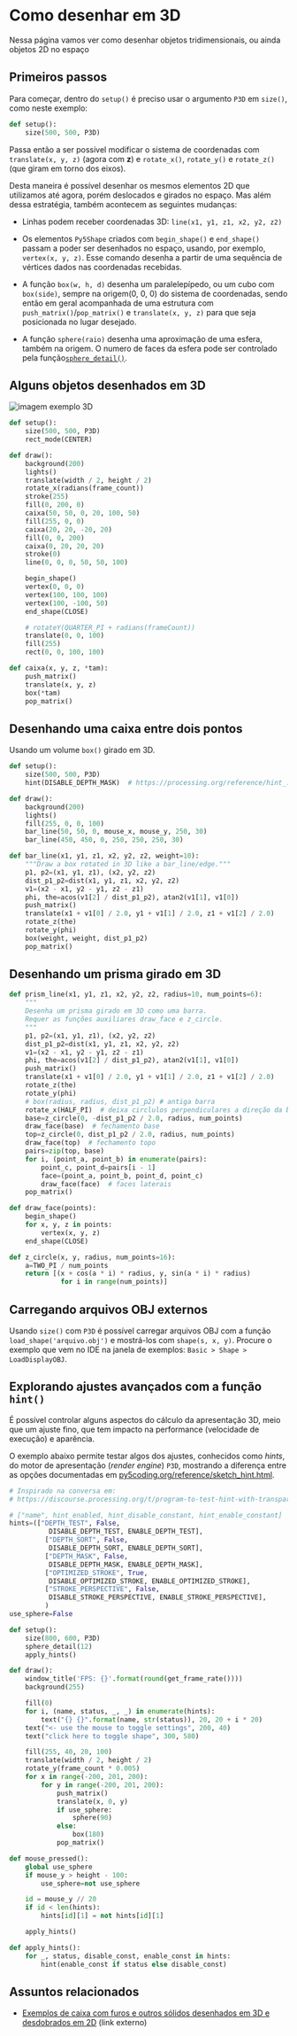 # Como desenhar em 3D

Nessa página vamos ver como desenhar objetos tridimensionais, ou ainda objetos 2D no espaço

## Primeiros passos

Para começar, dentro do `setup()` é preciso usar o argumento `P3D` em `size()`, como neste exemplo:

```python
def setup():
    size(500, 500, P3D)
```

Passa então a ser possivel modificar o sistema de coordenadas com `translate(x, y, z)` (agora com **z**) e `rotate_x()`, `rotate_y()` e `rotate_z()` (que giram em torno dos eixos).

Desta maneira é possível desenhar os mesmos elementos 2D que utilizamos até agora, porém deslocados e girados no espaço. Mas além dessa estratégia, também acontecem as seguintes mudanças:

- Linhas podem receber coordenadas 3D: `line(x1, y1, z1, x2, y2, z2)`

- Os elementos `Py5Shape` criados com `begin_shape()` e `end_shape()` passam a poder ser desenhados no espaço, usando, por exemplo, `vertex(x, y, z)`. Esse comando desenha a partir de uma sequência de vértices dados nas coordenadas recebidas.

- A função `box(w, h, d)` desenha um paralelepípedo, ou um cubo com `box(side)`, sempre na origem(0, 0, 0) do sistema de coordenadas, sendo então em geral acompanhada de uma estrutura com `push_matrix()`/`pop_matrix()` e `translate(x, y, z)` para que seja posicionada no lugar desejado.

- A função `sphere(raio)` desenha uma aproximação de uma esfera, também na origem. O numero de faces da esfera pode ser controlado pela função[`sphere_detail()`](https://py.processing.org/reference/sphere_detail.html).

## Alguns objetos desenhados em 3D

![imagem exemplo 3D](assets/passos3D.gif)

```python
def setup():
    size(500, 500, P3D)
    rect_mode(CENTER)

def draw():
    background(200)
    lights()
    translate(width / 2, height / 2)
    rotate_x(radians(frame_count))
    stroke(255)
    fill(0, 200, 0)
    caixa(50, 50, 0, 20, 100, 50)
    fill(255, 0, 0)
    caixa(20, 20, -20, 20)
    fill(0, 0, 200)
    caixa(0, 20, 20, 20)
    stroke(0)
    line(0, 0, 0, 50, 50, 100)

    begin_shape()
    vertex(0, 0, 0)
    vertex(100, 100, 100)
    vertex(100, -100, 50)
    end_shape(CLOSE)

    # rotateY(QUARTER_PI + radians(frameCount))
    translate(0, 0, 100)
    fill(255)
    rect(0, 0, 100, 100)

def caixa(x, y, z, *tam):
    push_matrix()
    translate(x, y, z)
    box(*tam)
    pop_matrix()
```

## Desenhando uma caixa entre dois pontos

Usando um volume `box()` girado em 3D.

```python
def setup():
    size(500, 500, P3D)
    hint(DISABLE_DEPTH_MASK)  # https://processing.org/reference/hint_.html

def draw():
    background(200)
    lights()
    fill(255, 0, 0, 100)
    bar_line(50, 50, 0, mouse_x, mouse_y, 250, 30)
    bar_line(450, 450, 0, 250, 250, 250, 30)

def bar_line(x1, y1, z1, x2, y2, z2, weight=10):
    """Draw a box rotated in 3D like a bar_line/edge."""
    p1, p2=(x1, y1, z1), (x2, y2, z2)
    dist_p1_p2=dist(x1, y1, z1, x2, y2, z2)
    v1=(x2 - x1, y2 - y1, z2 - z1)
    phi, the=acos(v1[2] / dist_p1_p2), atan2(v1[1], v1[0])
    push_matrix()
    translate(x1 + v1[0] / 2.0, y1 + v1[1] / 2.0, z1 + v1[2] / 2.0)
    rotate_z(the)
    rotate_y(phi)
    box(weight, weight, dist_p1_p2)
    pop_matrix()
```

## Desenhando um prisma girado em 3D

```python
def prism_line(x1, y1, z1, x2, y2, z2, radius=10, num_points=6):
    """
    Desenha um prisma girado em 3D como uma barra.
    Requer as funções auxiliares draw_face e z_circle.
    """
    p1, p2=(x1, y1, z1), (x2, y2, z2)
    dist_p1_p2=dist(x1, y1, z1, x2, y2, z2)
    v1=(x2 - x1, y2 - y1, z2 - z1)
    phi, the=acos(v1[2] / dist_p1_p2), atan2(v1[1], v1[0])
    push_matrix()
    translate(x1 + v1[0] / 2.0, y1 + v1[1] / 2.0, z1 + v1[2] / 2.0)
    rotate_z(the)
    rotate_y(phi)
    # box(radius, radius, dist_p1_p2) # antiga barra
    rotate_x(HALF_PI)  # deixa circlulos perpendiculares a direção da barra
    base=z_circle(0, -dist_p1_p2 / 2.0, radius, num_points)
    draw_face(base)  # fechamento base
    top=z_circle(0, dist_p1_p2 / 2.0, radius, num_points)
    draw_face(top)  # fechamento topo
    pairs=zip(top, base)
    for i, (point_a, point_b) in enumerate(pairs):
        point_c, point_d=pairs[i - 1]
        face=(point_a, point_b, point_d, point_c)
        draw_face(face)  # faces laterais
    pop_matrix()

def draw_face(points):
    begin_shape()
    for x, y, z in points:
        vertex(x, y, z)
    end_shape(CLOSE)

def z_circle(x, y, radius, num_points=16):
    a=TWO_PI / num_points
    return [(x + cos(a * i) * radius, y, sin(a * i) * radius)
             for i in range(num_points)]
```

## Carregando arquivos OBJ externos

Usando `size()` com `P3D` é possível carregar arquivos OBJ com a função `load_shape('arquivo.obj')` e mostrá-los com `shape(s, x, y)`.
Procure o exemplo que vem no IDE na janela de exemplos: `Basic > Shape > LoadDisplayOBJ`.

<!-- # PeasyCam, uma biblioteca que permite orbitar em torno dos objetos

É possível baixar uma biblioteca chamada **PeasyCam** que acrescenta com poucas linhas a funcionalidade de uma câmera que com o arrastar do mouse clicado 'orbita' em torno dos elementos desenhados, a câmera também oferece zoom com a rodinha do mouse. Note que o uso desta biblioteca desloca o sistema de coordenadas levando a origem para o centro da área de desenho.

```python
add_library('peasycam')  # é preciso baixar/instalar pelo IDE

def setup():
    global cam
    size(500, 500, P3D)
    cam=PeasyCam(this, 100)
    cam.set_minimum_distance(100)
    cam.set_maximum_distance(200)

def draw():
    # Desenho 3D que pode ser "orbitado" com drag do mouse
    lights()
    background(200)
    fill(96, 255, 0)
    box(30)
    push_matrix()
    translate(0, 0, 20)
    fill(0, 96, 255)
    box(5)
    pop_matrix()

    cam.begin_hud()  # inicia "Heads Up Display"
    # elementos 2D alinhados com a tela (como num vidro)
    fill(0, 128)
    rect(0, 0, 60, 30)
    fill(255)
    text("{:.2f}".format(frame_rate), 10, 18)
    cam.end_hud()  # termina o "HUD"
```
-->

## Explorando ajustes avançados com a função `hint()`

É possível controlar alguns aspectos do cálculo da apresentação 3D, meio que um ajuste fino, que tem impacto na performance (velocidade de execução) e aparência. 

O exemplo abaixo permite testar algos dos ajustes, conhecidos como *hints*, do motor de apresentação (*render engine*) `P3D`, mostrando a diferença entre as opções documentadas em [py5coding.org/reference/sketch_hint.html](https://py5coding.org/reference/sketch_hint.html).

```python
# Inspirado na conversa em:
# https://discourse.processing.org/t/program-to-test-hint-with-transparency/4361

# ["name", hint_enabled, hint_disable_constant, hint_enable_constant]
hints=(["DEPTH_TEST", False,
          DISABLE_DEPTH_TEST, ENABLE_DEPTH_TEST],
         ["DEPTH_SORT", False,
          DISABLE_DEPTH_SORT, ENABLE_DEPTH_SORT],
         ["DEPTH_MASK", False,
          DISABLE_DEPTH_MASK, ENABLE_DEPTH_MASK],
         ["OPTIMIZED_STROKE", True,
          DISABLE_OPTIMIZED_STROKE, ENABLE_OPTIMIZED_STROKE],
         ["STROKE_PERSPECTIVE", False,
          DISABLE_STROKE_PERSPECTIVE, ENABLE_STROKE_PERSPECTIVE],
         )
use_sphere=False

def setup():
    size(800, 600, P3D)
    sphere_detail(12)
    apply_hints()

def draw():
    window_title('FPS: {}'.format(round(get_frame_rate())))
    background(255)

    fill(0)
    for i, (name, status, _, _) in enumerate(hints):
        text("{} {}".format(name, str(status)), 20, 20 + i * 20)
    text("<- use the mouse to toggle settings", 200, 40)
    text("click here to toggle shape", 300, 580)

    fill(255, 40, 20, 100)
    translate(width / 2, height / 2)
    rotate_y(frame_count * 0.005)
    for x in range(-200, 201, 200):
        for y in range(-200, 201, 200):
            push_matrix()
            translate(x, 0, y)
            if use_sphere:
                sphere(90)
            else:
                box(180)
            pop_matrix()

def mouse_pressed():
    global use_sphere
    if mouse_y > height - 100:
        use_sphere=not use_sphere

    id = mouse_y // 20
    if id < len(hints):
        hints[id][1] = not hints[id][1]

    apply_hints()

def apply_hints():
    for _, status, disable_const, enable_const in hints:
        hint(enable_const if status else disable_const)
```

## Assuntos relacionados

- [Exemplos de caixa com furos e outros sólidos desenhados em 3D e desdobrados em 2D](https://github.com/villares/Paper-objects-with-Processing-and-Python) (link externo)
